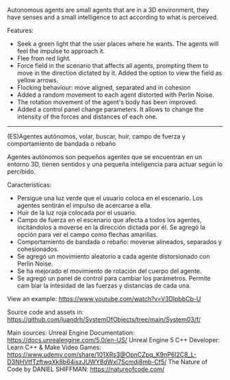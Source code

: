 Autonomous agents are small agents that are in a 3D environment, they have senses and a small intelligence to act according to what is perceived.

Features:
- Seek a green light that the user places where he wants. The agents will feel the impulse to approach it.
- Flee from red light. 
- Force field in the scenario that affects all agents, prompting them to move in the direction dictated by it. Added the option to view the field as yellow arrows.
- Flocking behaviour: move aligned, separated and in cohesion
- Added a random movement to each agent distorted with Perlin Noise.  
- The rotation movement of the agent's body has been improved.
- Added a control panel change parameters. It allows to change the intensity of the forces and distances of each one.

----------------------------------------------------------------------
(ES)Agentes autónomos, volar, buscar, huir, campo de fuerza y comportamiento de bandada o rebaño

Agentes autónomos son pequeños agentes que se encuentran en un entorno 3D, tienen sentidos y una pequeña inteligencia para actuar según lo percibido.

Características:
- Persigue una luz verde que el usuario coloca en el escenario. Los agentes sentirán el impulso de acercarse a ella.
- Huir de la luz roja colocada por el usuario.
- Campo de fuerza en el escenario que afecta a todos los agentes, incitándolos a moverse en la dirección dictada por él. Se agregó la opción para ver el campo como flechas amarillas.
- Comportamiento de bandada o rebaño: moverse alineados, separados y cohesionados.
- Se agregó un movimiento aleatorio a cada agente distorsionado con Perlin Noise.
- Se ha mejorado el movimiento de rotación del cuerpo del agente.
- Se agregó un panel de control para cambiar los parámetros. Permite cam biar la intesidad de las fuerzas y distancias de cada una.


View an example: https://www.youtube.com/watch?v=V3DlpbbCb-U

Source  code and assets in: https://github.com/juandrh/SystemOfObjects/tree/main/System03/f/

Main sources:
Unreal Engine Documentation: https://docs.unrealengine.com/5.0/en-US/
Unreal Engine 5 C++ Developer: Learn C++ & Make Video Games: https://www.udemy.com/share/101XRs3@OpnCZpq_K9nP6l2C8_L-D3NHVtfTzftwqXk8b64iszJUWY8dWxl7Scmdj8mb-Cf5/
The Nature of Code by DANIEL SHIFFMAN: https://natureofcode.com/

